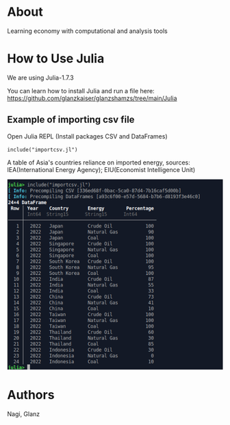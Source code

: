 # About
Learning economy with computational and analysis tools 

# How to Use Julia
We are using Julia-1.7.3

You can learn how to install Julia and run a file here:
https://github.com/glanzkaiser/glanzshamzs/tree/main/Julia

## Example of importing csv file
Open Julia REPL (Install packages CSV and DataFrames)

```
include("importcsv.jl")
```
A table of Asia's countries reliance on imported energy, sources: IEA(International Energy Agency); EIU(Economist Intelligence Unit)

![julianagiconomy1](https://github.com/glanzkaiser/glanzshamzs/blob/main/Julia/images/nagiconomy-julia1.png)

# Authors
Nagi, Glanz
